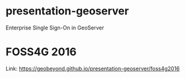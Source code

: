 # presentation-geoserver
Enterprise Single Sign-On in GeoServer

# FOSS4G 2016

Link: https://geobeyond.github.io/presentation-geoserver/foss4g2016
